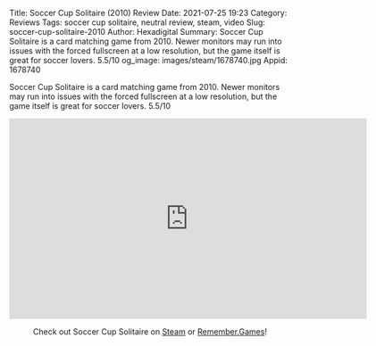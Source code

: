 Title: Soccer Cup Solitaire (2010) Review
Date: 2021-07-25 19:23
Category: Reviews
Tags: soccer cup solitaire, neutral review, steam, video
Slug: soccer-cup-solitaire-2010
Author: Hexadigital
Summary: Soccer Cup Solitaire is a card matching game from 2010. Newer monitors may run into issues with the forced fullscreen at a low resolution, but the game itself is great for soccer lovers. 5.5/10
og_image: images/steam/1678740.jpg
Appid: 1678740

Soccer Cup Solitaire is a card matching game from 2010. Newer monitors may run into issues with the forced fullscreen at a low resolution, but the game itself is great for soccer lovers. 5.5/10

<center><iframe src="https://www.youtube.com/embed/fNdYi5Phe0w?feature=oembed" allow="accelerometer; autoplay; encrypted-media; gyroscope; picture-in-picture" width="640" height="360" frameborder="0"></iframe>

Check out Soccer Cup Solitaire on [Steam](https://store.steampowered.com/app/1678740/?curator_clanid=34633900) or [Remember.Games](https://remember.games/game/1007/)!</center>